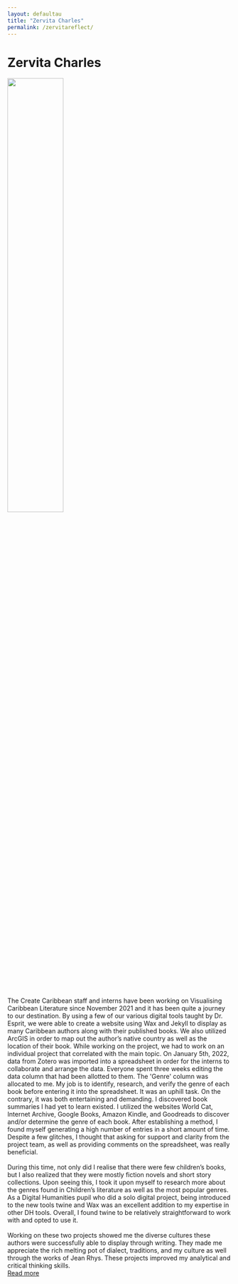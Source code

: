 ```yaml
---
layout: defaultau
title: "Zervita Charles"
permalink: /zervitareflect/
---
```

<!-- partial:index.partial.html -->
<div class="content">
     <h1>Zervita Charles</h1>
    <div class="quote">
        <div><img src="{{ site.baseurl }}/assets/img/zervita.jpg" height="50%" width = "50%" class="logo"></div>
    </div>
    <div class="timeline">
        <div style="padding-bottom:100px;"></div>
        <div class="block">
             <div class="date right"><p class="right">  </p></div>
            <div class="dot"></div>
            <div class="left first">
           The Create Caribbean staff and interns have been working on Visualising Caribbean Literature since November 2021 and it has been quite a journey to our destination. By using a few of our various digital tools taught by Dr. Esprit, we were able to create a website using Wax and Jekyll to display as many Caribbean authors along with their published books. We also utilized ArcGIS in order to map out the author’s native country as well as the location of their book. While working on the project, we had to work on an individual project that correlated with the main topic. On January 5th, 2022, data from Zotero was imported into a spreadsheet in order for the interns to collaborate and arrange the data. Everyone spent three weeks editing the data column that had been allotted to them. The 'Genre' column was allocated to me. My job is to identify, research, and verify the genre of each book before entering it into the spreadsheet. It was an uphill task. On the contrary, it was both entertaining and demanding. I discovered book summaries I had yet to learn existed. I utilized the websites World Cat, Internet Archive, Google Books, Amazon Kindle, and Goodreads to discover and/or determine the genre of each book. After establishing a method, I found myself generating a high number of entries in a short amount of time. Despite a few glitches, I thought that asking for support and clarity from the project team, as well as providing comments on the spreadsheet, was really beneficial.<br> <br>
           During this time, not only did I realise that there were few children’s books, but I also realized that they were mostly fiction novels and short story collections. Upon seeing this, I took it upon myself to research more about the genres found in Children’s literature as well as the most popular genres. As a Digital Humanities pupil who did a solo digital project, being introduced to the new tools twine and Wax was an excellent addition to my expertise in other DH tools. Overall, I found twine to be relatively straightforward to work with and opted to use it. <br> <br>
           Working on these two projects showed me the diverse cultures these authors were successfully able to display through writing. They made me appreciate the rich melting pot of dialect, traditions, and my culture as well through the works of Jean Rhys. These projects improved my analytical and critical thinking skills.
<div class="acreadmore">  <a href="#" target="_blank">Read more</a></div>
            </div>
